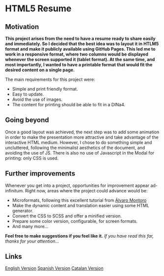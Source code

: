 # HTML5 Resume

## Motivation

**This project arises from the need to have a resume ready to share easily and immediately.
So I decided that the best idea was to layout it in HTLM5 format and make it publicly available using GitHub Pages.
This led me to work in a responsive format, where two columns would be displayed whenever the screen supported it (tablet format).
At the same time, and most importantly, I wanted to have a printable format that would fit the desired content on a single page.**

The main requirements for this project were:
- Simple and print friendly format.
- Easy to update.
- Avoid the use of images.
- The content for printing should be able to fit in a DINa4.

## Going beyond
Once a good layout was achieved, the next step was to add some animation in order to make the presentation more attractive and take advantage of the interactive HTML medium.
However, I chose to do something simple and uncluttered, following the minimalist aesthetics of the document, and avoiding the use of JS.
There is also no use of Javascript in the Modal for printing: only CSS is used.

## Further improvements
Whenever you get into a project, opportunities for improvement appear ad-infinitum.
Right now, areas where the project could advance would be:
- Microformats, following this excellent tutorial from [Álvaro Montoro](https://alvaromontoro.com/blog/67866/developing-an-interactive-resume-with-html-and-css)
- Make the dynamic content and translation easier using some HTML generator.
- Convert the CSS to SCSS and offer a minified version.
- Prepare some color version, configurable, for screen formats.
- And many more...

**Feel free to make suggestions if you feel like it.**
*If you have read this far, thanks for your attention...*

## Links
[English Version](https://amirabet.github.io/am_cv/index_en.html) [Spanish Version](https://amirabet.github.io/am_cv/index.html) [Catalan Version](https://amirabet.github.io/am_cv/index_ca.html)
